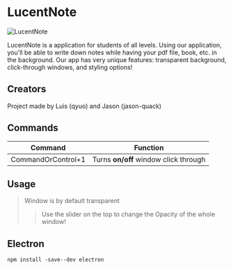 # LucentNote

![LucentNote](https://user-images.githubusercontent.com/77930041/158029268-07e97e86-7f7a-48f2-a2a8-d2c27fea1d76.gif)

LucentNote is a application for students of all levels. Using our application, you'll be able to write down notes while having your pdf file, book, etc. in the background. Our app has very unique features: transparent background, click-through windows, and styling options!

## Creators

Project made by Luis (qyuo) and Jason (jason-quack)

## Commands
|Command|Function|
|-|:-:|
|CommandOrControl+1|Turns **on/off** window click through |

## Usage

> Window is by default transparent
>
>> Use the slider on the top to change the Opacity of the whole window!


## Electron
```
npm install -save--dev electron
```

